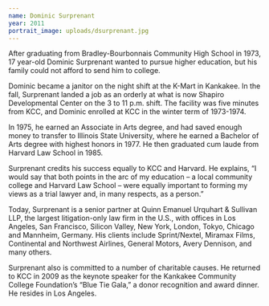 ```yaml
---
name: Dominic Surprenant
year: 2011
portrait_image: uploads/dsurprenant.jpg
---
```


After graduating from Bradley-Bourbonnais Community High School in 1973, 17 year-old Dominic Surprenant wanted to pursue higher education, but his family could not afford to send him to college.

Dominic became a janitor on the night shift at the K-Mart in Kankakee. In the fall, Surprenant landed a job as an orderly at what is now Shapiro Developmental Center on the 3 to 11 p.m. shift. The facility was five minutes from KCC, and Dominic enrolled at KCC in the winter term of 1973-1974.

In 1975, he earned an Associate in Arts degree, and had saved enough money to transfer to Illinois State University, where he earned a Bachelor of Arts degree with highest honors in 1977. He then graduated cum laude from Harvard Law School in 1985.

Surprenant credits his success equally to KCC and Harvard. He explains, “I would say that both points in the arc of my education – a local community college and Harvard Law School – were equally important to forming my views as a trial lawyer and, in many respects, as a person.”

Today, Surprenant is a senior partner at Quinn Emanuel Urquhart & Sullivan LLP, the largest litigation-only law firm in the U.S., with offices in Los Angeles, San Francisco, Silicon Valley, New York, London, Tokyo, Chicago and Mannheim, Germany. His clients include Sprint/Nextel, Miramax Films, Continental and Northwest Airlines, General Motors, Avery Dennison, and many others.

Surprenant also is committed to a number of charitable causes. He returned to KCC in 2009 as the keynote speaker for the Kankakee Community College Foundation’s “Blue Tie Gala,” a donor recognition and award dinner. He resides in Los Angeles.
